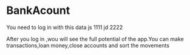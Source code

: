 # BankAcount
You need to log in with this data
js 1111
jd 2222

After you log in ,wou will see the full potential of the app.You can make transactions,loan money,close accounts and sort the movements
